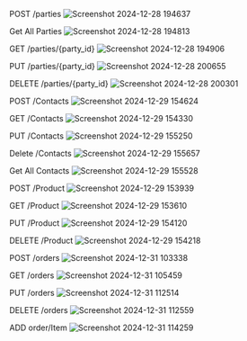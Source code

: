 POST /parties
![Screenshot 2024-12-28 194637](https://github.com/user-attachments/assets/3bf6b020-6a0d-4156-bc43-57d488c30953)

Get All Parties
![Screenshot 2024-12-28 194813](https://github.com/user-attachments/assets/65f91c05-7307-4241-89fc-efabb2267f2c)

GET /parties/{party_id}
![Screenshot 2024-12-28 194906](https://github.com/user-attachments/assets/9d3587f7-efab-4704-8171-32d34d45a9a6)

PUT /parties/{party_id}
![Screenshot 2024-12-28 200655](https://github.com/user-attachments/assets/f74d7d53-359a-4a40-8cad-95f5af868edc)

DELETE /parties/{party_id}
![Screenshot 2024-12-28 200301](https://github.com/user-attachments/assets/77922418-c414-42a4-922b-bef4dec64d86)

POST /Contacts
![Screenshot 2024-12-29 154624](https://github.com/user-attachments/assets/1016d8fd-d249-40e7-980e-222c699338e8)

GET /Contacts
![Screenshot 2024-12-29 154330](https://github.com/user-attachments/assets/d8e52015-65ee-4f56-9488-a1d9bd5ac365)

PUT /Contacts
![Screenshot 2024-12-29 155250](https://github.com/user-attachments/assets/97c0c873-c28d-44d2-8288-2fa1342094c1)

Delete /Contacts
![Screenshot 2024-12-29 155657](https://github.com/user-attachments/assets/16669aab-a1eb-4116-9fc8-fda985e6e696)

Get All Contacts
![Screenshot 2024-12-29 155528](https://github.com/user-attachments/assets/2ecc4a7b-6169-4532-a05c-542229476ff7)

POST /Product
![Screenshot 2024-12-29 153939](https://github.com/user-attachments/assets/c295bfb7-c607-4c93-aa1c-89adb6672841)

GET /Product
![Screenshot 2024-12-29 153610](https://github.com/user-attachments/assets/a68c8a1b-4f41-45ab-8ce2-06e5912bba56)

PUT /Product
![Screenshot 2024-12-29 154120](https://github.com/user-attachments/assets/7cac844f-bedd-4fec-89f7-5d08a6898d89)

DELETE /Product
![Screenshot 2024-12-29 154218](https://github.com/user-attachments/assets/966aa23a-5015-4450-94b0-57aee5def2a0)

POST /orders
![Screenshot 2024-12-31 103338](https://github.com/user-attachments/assets/8eba8a2a-afe0-4c4f-b093-cb74e60012b1)

GET /orders
![Screenshot 2024-12-31 105459](https://github.com/user-attachments/assets/df870902-8fab-47ff-92ef-e75bbf052449)

PUT /orders
![Screenshot 2024-12-31 112514](https://github.com/user-attachments/assets/8c606f84-cb8a-4f20-baa9-790f2efd3431)

DELETE /orders
![Screenshot 2024-12-31 112559](https://github.com/user-attachments/assets/40ca0aeb-c2d4-4783-bd1a-46a9ce66c37f)

ADD order/Item
![Screenshot 2024-12-31 114259](https://github.com/user-attachments/assets/a54ba621-62a0-481a-bb7e-1053e574d733)

